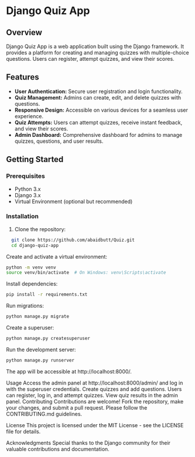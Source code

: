 # Django Quiz App

## Overview

Django Quiz App is a web application built using the Django framework. It provides a platform for creating and managing quizzes with multiple-choice questions. Users can register, attempt quizzes, and view their scores.

## Features

- **User Authentication:** Secure user registration and login functionality.
- **Quiz Management:** Admins can create, edit, and delete quizzes with questions.
- **Responsive Design:** Accessible on various devices for a seamless user experience.
- **Quiz Attempts:** Users can attempt quizzes, receive instant feedback, and view their scores.
- **Admin Dashboard:** Comprehensive dashboard for admins to manage quizzes, questions, and user results.

## Getting Started

### Prerequisites

- Python 3.x
- Django 3.x
- Virtual Environment (optional but recommended)

### Installation

1. Clone the repository:

 ```bash
   git clone https://github.com/abaidbutt/Quiz.git
   cd django-quiz-app
  ```
Create and activate a virtual environment:

```bash
python -m venv venv
source venv/bin/activate  # On Windows: venv\Scripts\activate
```
Install dependencies:

```bash
pip install -r requirements.txt
```
Run migrations:

```bash
python manage.py migrate
```
Create a superuser:

```bash
python manage.py createsuperuser
```
Run the development server:

```bash
python manage.py runserver
```
The app will be accessible at http://localhost:8000/.

Usage
Access the admin panel at http://localhost:8000/admin/ and log in with the superuser credentials.
Create quizzes and add questions.
Users can register, log in, and attempt quizzes.
View quiz results in the admin panel.
Contributing
Contributions are welcome! Fork the repository, make your changes, and submit a pull request. Please follow the CONTRIBUTING.md guidelines.

License
This project is licensed under the MIT License - see the LICENSE file for details.

Acknowledgments
Special thanks to the Django community for their valuable contributions and documentation.
